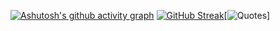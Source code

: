 [![Ashutosh's github activity graph](https://github-readme-activity-graph.vercel.app/graph?username=qalqaa&theme=github-compact)](https://github.com/ashutosh00710/github-readme-activity-graph)
[![GitHub Streak](https://streak-stats.demolab.com/?user=qalqaa&theme=dark)](https://git.io/streak-stats)[![Quotes](https://quotes-github-readme.vercel.app/api?type=vertical&theme=dark&quote=Angular_envelope)]
